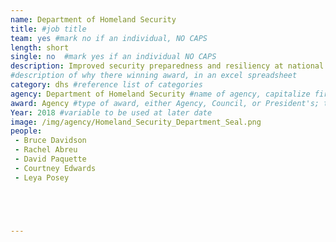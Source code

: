 ```yaml
---
name: Department of Homeland Security
title: #job title
team: yes #mark no if an individual, NO CAPS
length: short
single: no  #mark yes if an individual NO CAPS
description: Improved security preparedness and resiliency at national places of interest through the completion of security capabilities reviews for private organizations.
#description of why there winning award, in an excel spreadsheet
category: dhs #reference list of categories
agency: Department of Homeland Security #name of agency, capitalize first letter of each name
award: Agency #type of award, either Agency, Council, or President's; this is case sensitive so make sure to match the options listed exactly. This section generates the format of the card
Year: 2018 #variable to be used at later date
image: /img/agency/Homeland_Security_Department_Seal.png
people:
 - Bruce Davidson
 - Rachel Abreu
 - David Paquette
 - Courtney Edwards
 - Leya Posey





---
```

